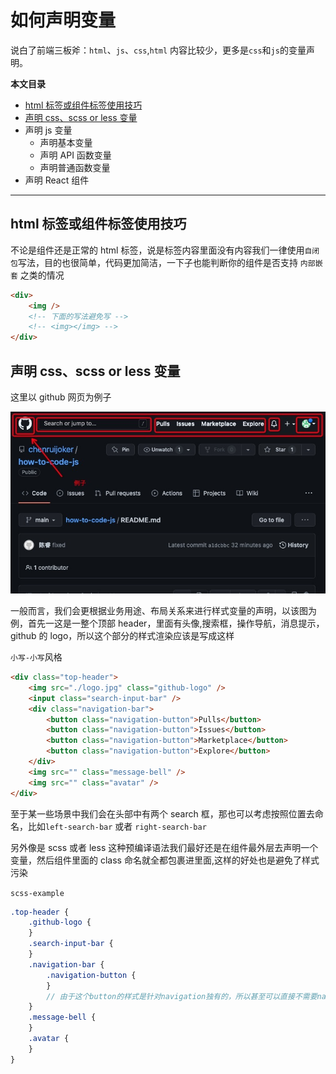 # 如何声明变量

说白了前端三板斧：`html`、`js`、`css`,`html` 内容比较少，更多是`css`和`js`的变量声明。

**本文目录**

-   [html 标签或组件标签使用技巧]()
-   [声明 css、scss or less 变量](#声明-cssscss-变量)
-   声明 js 变量
    -   声明基本变量
    -   声明 API 函数变量
    -   声明普通函数变量
-   声明 React 组件

---

## html 标签或组件标签使用技巧

不论是组件还是正常的 html 标签，说是标签内容里面没有内容我们一律使用`自闭包`写法，目的也很简单，代码更加简洁，一下子也能判断你的组件是否支持 `内部嵌套` 之类的情况

```html
<div>
    <img />
    <!-- 下面的写法避免写 -->
    <!-- <img></img> -->
</div>
```

## 声明 css、scss or less 变量

这里以 github 网页为例子

![](./imgs/example.jpg)

一般而言，我们会更根据业务用途、布局关系来进行样式变量的声明，以该图为例，首先一这是一整个顶部 header，里面有头像,搜索框，操作导航，消息提示，github 的 logo，所以这个部分的样式渲染应该是写成这样

`小写-小写`风格

```html
<div class="top-header">
    <img src="./logo.jpg" class="github-logo" />
    <input class="search-input-bar" />
    <div class="navigation-bar">
        <button class="navigation-button">Pulls</button>
        <button class="navigation-button">Issues</button>
        <button class="navigation-button">Marketplace</button>
        <button class="navigation-button">Explore</button>
    </div>
    <img src="" class="message-bell" />
    <img src="" class="avatar" />
</div>
```

至于某一些场景中我们会在头部中有两个 search 框，那也可以考虑按照位置去命名，比如`left-search-bar` 或者 `right-search-bar`

另外像是 scss 或者 less 这种预编译语法我们最好还是在组件最外层去声明一个变量，然后组件里面的 class 命名就全都包裹进里面,这样的好处也是避免了样式污染

`scss-example`

```scss
.top-header {
    .github-logo {
    }
    .search-input-bar {
    }
    .navigation-bar {
        .navigation-button {
        }
        // 由于这个button的样式是针对navigation独有的，所以甚至可以直接不需要navigation-button而直接使用 button
    }
    .message-bell {
    }
    .avatar {
    }
}
```

